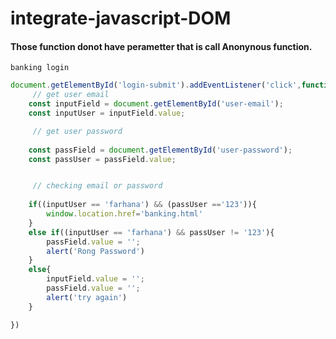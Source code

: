 # integrate-javascript-DOM

#### Those function donot have perametter that is call Anonynous function.

`banking login`
```javascript
document.getElementById('login-submit').addEventListener('click',function(){
     // get user email
    const inputField = document.getElementById('user-email');
    const inputUser = inputField.value;

     // get user password
     
    const passField = document.getElementById('user-password');
    const passUser = passField.value;


     // checking email or password
     
    if((inputUser == 'farhana') && (passUser =='123')){
        window.location.href='banking.html'
    }
    else if((inputUser == 'farhana') && passUser != '123'){
        passField.value = '';
        alert('Rong Password')
    }
    else{
        inputField.value = '';
        passField.value = '';
        alert('try again')
    }

})
```

